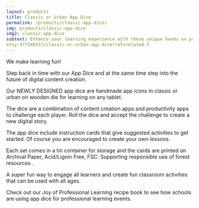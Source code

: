 ```yaml
---
layout: products
title: Classic or Urban App Dice
permalink: /products/classic-app-dice/
img: products/classic-app-dice
img2: classic-app-dice
subtext: Enhance your learning experience with these unique hands on products and activities that activate wonder and play.
etsy:477246557/classic-or-urban-app-dice?ref=related-5
---
```


We make learning fun!

Step back in time with our App Dice and at the same time step into the future of digital content creation.

Our NEWLY DESIGNED app dice are handmade app icons in classic or urban on wooden die for learning on any tablet.

The dice are a combination of content creation apps and productivity apps to challenge each player. Roll the dice and accept the challenge to create a new digital story.

The app dice include instruction cards that give suggested activities to get started. Of course you are encouraged to create your own lessons.

Each set comes in a tin container for storage and the cards are printed on Archival Paper, Acid/Lignin Free, FSC: Supporting responsible use of forest resources .

A super fun way to engage all learners and create fun classroom activities that can be used with all ages.

Check out our Joy of Professional Learning recipe book to see how schools are using app dice for professional learning events.
